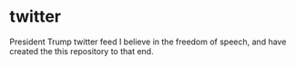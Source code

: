 # twitter
President Trump twitter feed
I believe in the freedom of speech, and have created the this repository to that end.
